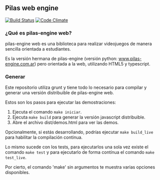 ## Pilas web engine 

[![Build Status](https://travis-ci.org/hugoruscitti/pilasweb.png?branch=master)](https://travis-ci.org/hugoruscitti/pilasweb) [![Code Climate](https://codeclimate.com/github/hugoruscitti/pilasweb/badges/gpa.svg)](https://codeclimate.com/github/hugoruscitti/pilasweb)

### ¿Qué es pilas-engine web?

pilas-engine web es una biblioteca para realizar videojuegos de manera
sencilla orientada a estudiantes.

Es la versión hermana de pilas-engine (versión python: www.pilas-engine.com.ar)
pero orientada a la web, utilizando HTML5 y typescript.


### Generar

Este repositorio utiliza grunt y tiene todo lo necesario para compilar
y generar una versión distribuible de pilas-engine web.

Estos son los pasos para ejecutar las demostraciones:

1. Ejecuta el comando `make iniciar`.
2. Ejecuta `make build` para generar la versión javascript distribuible.
3. Abre el archivo dist/demos.html para ver las demos.

Opcionalmente, si estás desarrollando, podrías ejecutar `make build_live` para
habilitar la compilación continua.

Lo mismo sucede con los tests, para ejecutarlos una sola vez existe el
comando `make test` y para ejecutarlo de forma contínua el comando `make test_live`.

Por cierto, el comando 'make' sin argumentos te muestra varias opciones
disponibles.
